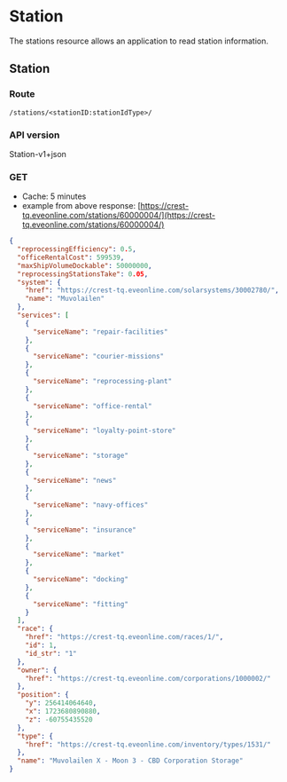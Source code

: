# Station

The stations resource allows an application to read station information.

## Station
### Route
``/stations/<stationID:stationIdType>/``


### API version

Station-v1+json

### GET
* Cache: 5 minutes
* example from above response: [https://crest-tq.eveonline.com/stations/60000004/](https://crest-tq.eveonline.com/stations/60000004/)

```json
{
  "reprocessingEfficiency": 0.5,
  "officeRentalCost": 599539,
  "maxShipVolumeDockable": 50000000,
  "reprocessingStationsTake": 0.05,
  "system": {
    "href": "https://crest-tq.eveonline.com/solarsystems/30002780/",
    "name": "Muvolailen"
  },
  "services": [
    {
      "serviceName": "repair-facilities"
    },
    {
      "serviceName": "courier-missions"
    },
    {
      "serviceName": "reprocessing-plant"
    },
    {
      "serviceName": "office-rental"
    },
    {
      "serviceName": "loyalty-point-store"
    },
    {
      "serviceName": "storage"
    },
    {
      "serviceName": "news"
    },
    {
      "serviceName": "navy-offices"
    },
    {
      "serviceName": "insurance"
    },
    {
      "serviceName": "market"
    },
    {
      "serviceName": "docking"
    },
    {
      "serviceName": "fitting"
    }
  ],
  "race": {
    "href": "https://crest-tq.eveonline.com/races/1/",
    "id": 1,
    "id_str": "1"
  },
  "owner": {
    "href": "https://crest-tq.eveonline.com/corporations/1000002/"
  },
  "position": {
    "y": 256414064640,
    "x": 1723680890880,
    "z": -60755435520
  },
  "type": {
    "href": "https://crest-tq.eveonline.com/inventory/types/1531/"
  },
  "name": "Muvolailen X - Moon 3 - CBD Corporation Storage"
}
```
